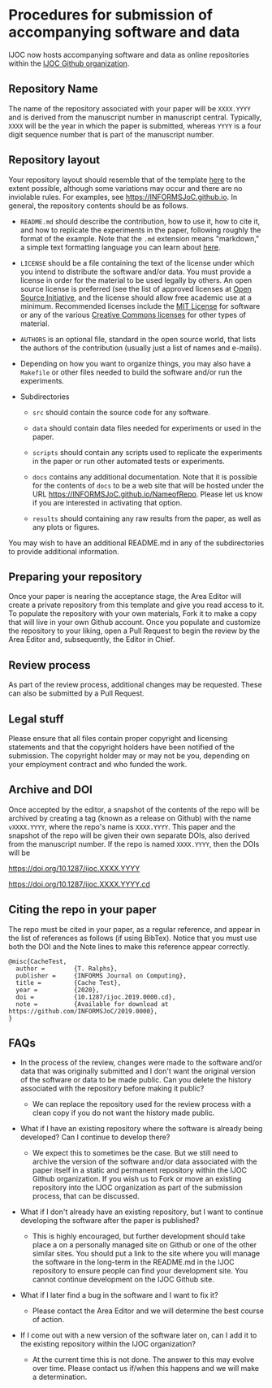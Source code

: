 # Procedures for submission of accompanying software and data

IJOC now hosts accompanying software and data as online repositories within the [IJOC Github
organization](https://github.com/INFORMSJoC).

## Repository Name

The name of the repository associated with your paper will be `XXXX.YYYY`
and is derived from the manuscript number in manuscript central. Typically,
`XXXX` will be the year in which the paper is submitted, whereas `YYYY`
is a four digit sequence number that is part of the manuscript number.

## Repository layout

Your repository layout should resemble that of the template 
[here](https://github.com/INFORMSJoC/2019.0000)
to the extent possible, although some variations may occur and there are no 
inviolable rules. For examples, see https://INFORMSJoC.github.io.
In general, the repository contents should be as follows.

 * `README.md` should describe the contribution, how to use it, how to cite
   it, and how to replicate the experiments in the paper, following roughly
   the format of the example. Note that the `.md` extension means "markdown,"
   a simple text formatting language you can learn about
   [here](https://guides.github.com/features/mastering-markdown/).
   
 * `LICENSE` should be a file containing the text of the license under which
   you intend to distribute the software and/or data. You must provide a
   license in order for the material to be used legally by others. An open source
   license is preferred (see the list of approved licenses at [Open Source
   Initiative](https://opensource.org/licenses), and the license should allow free
   academic use at a minimum. Recommended licenses include the [MIT
   License](https://opensource.org/licenses/MIT) for software or any of the
   various [Creative Commons licenses](https://creativecommons.org/licenses/)
   for other types of material.

 * `AUTHORS` is an optional file, standard in the open source world, that
   lists the authors of the contribution (usually just a list of names and
   e-mails).

 * Depending on how you want to organize things, you may also have a
   `Makefile` or other files needed to build the software and/or run the
   experiments.

 * Subdirectories

   * `src` should contain the source code for any software.

   * `data` should contain data files needed for experiments or used in the
     paper.
     
   * `scripts` should contain any scripts used to replicate the experiments in
     the paper or run other automated tests or experiments.

   * `docs` contains any additional documentation. Note that it is possible for
      the contents of `docs` to be a web site that will be hosted under the
      URL https://INFORMSJoC.github.io/NameofRepo. Please let us know if you
      are interested in activating that option.

   * `results` should containing any raw results from the paper, as well as
     any plots or figures.

You may wish to have an additional README.md in any of the subdirectories to
provide additional information.

## Preparing your repository

Once your paper is nearing the acceptance stage, the Area Editor will create a
private repository from this template and give you read access to it. To
populate the repository with your own materials, Fork it to make a copy that
will live in your own Github account. Once you populate and customize the
repository to your liking, open a Pull Request to begin the review by the Area
Editor and, subsequently, the Editor in Chief. 

## Review process 

As part of the review process, additional changes may be requested. These can
also be submitted by a Pull Request.

## Legal stuff

Please ensure that all files contain proper copyright and licensing statements
and that the copyright holders have been notified of the submission. The
copyright holder may or may not be you, depending on your employment contract
and who funded the work.

## Archive and DOI

Once accepted by the editor, a snapshot of the contents of the repo will be archived 
by creating a tag (known as a release on Github) with the name `vXXXX.YYYY`, where
the repo's name is `XXXX.YYYY`. This paper and the snapshot of the repo will be given 
their own separate DOIs, also derived from the manuscript number. If the repo is named
`XXXX.YYYY`, then the DOIs will be

https://doi.org/10.1287/ijoc.XXXX.YYYY

https://doi.org/10.1287/ijoc.XXXX.YYYY.cd

## Citing the repo in your paper

The repo must be cited in your paper, as a regular reference, and appear in the list of references as follows (if using BibTex). Notice that you must use both the DOI and the Note lines to make this reference appear correctly.
```
@misc{CacheTest,
  author =        {T. Ralphs},
  publisher =     {INFORMS Journal on Computing},
  title =         {Cache Test},
  year =          {2020},
  doi =           {10.1287/ijoc.2019.0000.cd},
  note =          {Available for download at https://github.com/INFORMSJoC/2019.0000},
}  
```

## FAQs

 * In the process of the review, changes were made to the software and/or
 data that was originally submitted and I don't want the original version of
 the software or data to be made public. Can you delete the history associated
 with the repository before making it public?

   * We can replace the repository used for the review process with a clean
     copy if you do not want the history made public.

 * What if I have an existing repository where the software is already being
   developed? Can I continue to develop there?

   * We expect this to sometimes be the case. But we still need to archive
     the version of the software and/or data associated with the
     paper itself in a static and permanent repository within the IJOC Github organization.
     If you wish us to Fork or move an existing repository into the IJOC
     organization as part of the submission process, that can be discussed.

 * What if I don't already have an existing repository, but I want to continue
   developing the software after the paper is published?

   * This is highly encouraged, but further development should take place a on
     a personally managed site on Github or one of the other similar sites.
     You should put a link to the site where you will manage the software in
     the long-term in the README.md in the IJOC repository to ensure people
     can find your development site.  You cannot continue development on the IJOC Github site.

 * What if I later find a bug in the software and I want to fix it?

   * Please contact the Area Editor and we will determine the best course of
     action.

 * If I come out with a new version of the software later on, can I add it to
   the existing repository within the IJOC organization?

   * At the current time this is not done.  The answer to this may evolve over time. Please contact us if/when this
     happens and we will make a determination.
